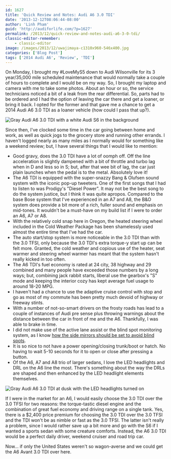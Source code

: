 ```yaml
---
id: 1627
title: 'Quick Review and Notes: Audi A6 3.0 TDI'
date: '2013-12-12T08:06:44-08:00'
author: 'Linh Pham'
guid: 'http://audiforlife.com/?p=1627'
permalink: /2013/12/quick-review-and-notes-audi-a6-3-0-tdi/
classic-editor-remember:
    - classic-editor
image: /images/2013/12/uwajimaya-c1310x960-546x400.jpg
categories: ['Blog Post']
tags: ['2014 Audi A6', 'Review', 'TDI']
---
```


On Monday, I brought my #LoveMyS5 down to Audi Wilsonville for its 3 year/35,000 mile scheduled maintenance that would normally take a couple of hours to complete and I would be on my way. So, I brought my laptop and camera with me to take some photos. About an hour or so, the service technicians noticed a bit of a leak from the rear differential. So, parts had to be ordered and I had the option of leaving the car there and get a loaner, or bring it back. I opted for the former and that gave me a chance to get a 2014 Audi A6 3.0 TDI as a loaner vehicle (how could I pass that up?).

![Gray Audi A6 3.0 TDI with a white Audi S6 in the background](/images/2013/12/uwajimaya-c1310x960.jpg)

Since then, I've clocked some time in the car going between home and work, as well as quick jogs to the grocery store and running other errands. I haven't logged nearly as many miles as I normally would for something like a weekend review; but, I have several things that I would like to mention:

* Good gravy, does the 3.0 TDI have a lot of oomph off. Off the line acceleration is slightly dampened with a bit of throttle and turbo lag when in D and less so in S; but, after that wee bit of lag, the car just plain launches when the pedal is to the metal. Absolutely love it!
* The A6 TDI is equipped with the super-snazzy Bang & Olufsen sound system with the iconic pop-up tweeters. One of the first songs that I had to listen to was Prodigy's "Diesel Power". It may not be the best song to do the system justice, but I think it was quite apropos. Compared to the base Bose system that I've experienced in an A7 and A8, the B&O system does provide a bit more of a rich, fuller sound and emphasis on mid-tones. It wouldn't be a must-have on my build list if I were to order an A6, A7 or A8.
* With the relatively cold snap here in Oregon, the heated steering wheel included in the Cold Weather Package has been shamelessly used almost the entire time that I've had the car.
* The auto start/stop system is more noticeable in the 3.0 TDI than with the 3.0 TFSI, only because the 3.0 TDI's extra torque-y start up can be felt more. Granted, the cold weather and copious use of the heater, seat warmer and steering wheel warmer has meant that the system hasn't really kicked in too often.
* The A6 TDI's fuel economy is rated at 24 city, 38 highway and 29 combined and many people have exceeded those numbers by a long ways; but, combining jack rabbit starts, liberal use the gearbox's "S" mode and keeping the interior cozy has kept average fuel usage to around 18-20 MPG.
* I haven't had a chance to use the adaptive cruise control with stop and go as most of my commute has been pretty much devoid of highway or freeway stints.
* With a number of not-so-smart drivers on the frosty roads has lead to a couple of instances of Audi pre sense plus throwing warnings about the distance between the car in front of me and the A6. Thankfully, I was able to brake in time.
* I did not make use of the active lane assist or the blind spot monitoring system, as I know [how the side mirrors should be set to avoid blind spots](http://www.cartalk.com/content/avoiding-blind-spot-5).
* It is so nice to not have a power opening/closing trunk/boot or hatch. No having to wait 5-10 seconds for it to open or close after pressing a button.
* Of the A6, A7 and A8 trio of larger sedans, I love the LED headlights and DRL on the A6 line the most. There's something about the way the DRLs are shaped and then enhanced by the LED headlight elements themselves.

![Gray Audi A6 3.0 TDI at dusk with the LED headlights turned on](/images/2013/12/a6tdi-001.jpg)

If I were in the market for an A6, I would easily choose the 3.0 TDI over the 3.0 TFSI for two reasons: the torque-tastic diesel engine and the combination of great fuel economy and driving range on a single tank. Yes, there is a $2,400 price premium for choosing the 3.0 TDI over the 3.0 TFSI and the TDI won't be as nimble or fast as the 3.0 TFSI. The latter isn't really a problem, since I would rather save up a bit more and go with the S6 if I wanted a sports sedan with some creature comforts. Instead, the A6 3.0 TDI would be a perfect daily driver, weekend cruiser and road trip car.

Now... if only the United States weren't so wagon-averse and we could get the A6 Avant 3.0 TDI over here.
